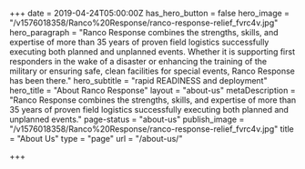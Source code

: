 +++
date = 2019-04-24T05:00:00Z
has_hero_button = false
hero_image = "/v1576018358/Ranco%20Response/ranco-response-relief_fvrc4v.jpg"
hero_paragraph = "Ranco Response combines the strengths, skills, and expertise of more than 35 years of proven field logistics successfully executing both planned and unplanned events. Whether it is supporting first responders in the wake of a disaster or enhancing the training of the military or ensuring safe, clean facilities for special events, Ranco Response has been there."
hero_subtitle = "rapid READINESS and deployment"
hero_title = "About Ranco Response"
layout = "about-us"
metaDescription = "Ranco Response combines the strengths, skills, and expertise of more than 35 years of proven field logistics successfully executing both planned and unplanned events."
page-status = "about-us"
publish_image = "/v1576018358/Ranco%20Response/ranco-response-relief_fvrc4v.jpg"
title = "About Us"
type = "page"
url = "/about-us/"

+++
